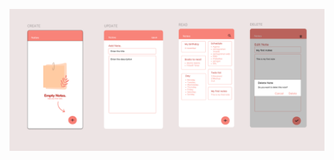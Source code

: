 ![alt text](https://github.com/Nadia415/nadiapermataputri-312310432-Catatankeuangan/blob/main/UI_UX.png?raw=true)

